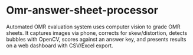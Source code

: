 # Omr-answer-sheet-processor
Automated OMR evaluation system uses computer vision to grade OMR sheets. It captures images via phone, corrects for skew/distortion, detects bubbles with OpenCV, scores against an answer key, and presents results on a web dashboard with CSV/Excel export.
